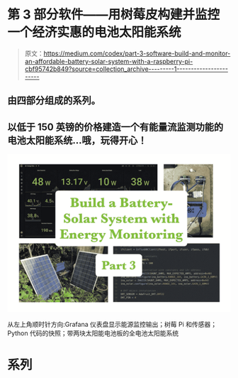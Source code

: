 # 第 3 部分软件——用树莓皮构建并监控一个经济实惠的电池太阳能系统

> 原文：<https://medium.com/codex/part-3-software-build-and-monitor-an-affordable-battery-solar-system-with-a-raspberry-pi-cbf95742b849?source=collection_archive---------1----------------------->

## 由四部分组成的系列。

## 以低于 150 英镑的价格建造一个有能量流监测功能的电池太阳能系统…哦，玩得开心！

![](img/46a6d973cab9c315912baf208daad20c.png)

从左上角顺时针方向:Grafana 仪表盘显示能源监控输出；树莓 Pi 和传感器；Python 代码的快照；带两块太阳能电池板的全电池太阳能系统

# 系列